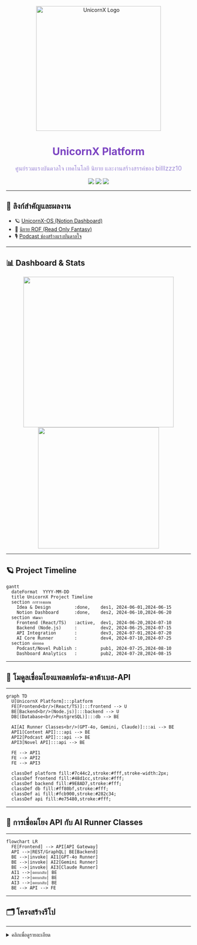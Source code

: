 <div align="center">
  <img src="https://raw.githubusercontent.com/billlzzz10/UnicornX/main/docs/assets/logo/UnicornX-logo-title-dark.png" width="340" alt="UnicornX Logo"/>
  <br>
  <h1 style="color:#7c44c2;">UnicornX Platform</h1>
  <p style="color:#9E8AD7;font-size:1.2em;">
    ศูนย์รวมแรงบันดาลใจ เทคโนโลยี นิยาย และงานสร้างสรรค์ของ billlzzz10
  </p>
  <img src="https://img.shields.io/github/languages/top/billlzzz10/UnicornX?style=for-the-badge&color=7c44c2">
  <img src="https://img.shields.io/github/stars/billlzzz10/UnicornX?style=for-the-badge&color=ff80bf">
  <img src="https://img.shields.io/github/last-commit/billlzzz10/UnicornX?style=for-the-badge&color=48d1cc">
</div>

---

## 🚀 ลิงก์สำคัญและผลงาน

- 🪐 [UnicornX-OS (Notion Dashboard)](https://www.notion.so/UnicornX-OS-2205e81a91ff8015a7a9db9a312771e9)
- 📖 [นิยาย ROF (Read Only Fantasy)](https://www.notion.so/ROF-Story-00c7ea4e34e645cf8f4c9b719c5e9e3e)
- 🎙️ [Podcast ช่องสร้างแรงบันดาลใจ](https://www.notion.so/UnicornX-OS-2205e81a91ff8015a7a9db9a312771e9)

---

## 📊 Dashboard & Stats

<p align="center">
  <img src="https://github-readme-stats.vercel.app/api?username=billlzzz10&show_icons=true&theme=radical&hide=prs&icon_color=ff80bf&title_color=7c44c2&text_color=9E8AD7&bg_color=282c34" width="410">
  <img src="https://github-readme-stats.vercel.app/api/top-langs/?username=billlzzz10&layout=compact&theme=radical&title_color=7c44c2&text_color=9E8AD7&bg_color=282c34" width="330">
</p>

---

## 🪐 Project Timeline

```mermaid
gantt
  dateFormat  YYYY-MM-DD
  title UnicornX Project Timeline
  section การวางแผน
    Idea & Design         :done,    des1, 2024-06-01,2024-06-15
    Notion Dashboard      :done,    des2, 2024-06-10,2024-06-20
  section พัฒนา
    Frontend (React/TS)   :active,  dev1, 2024-06-20,2024-07-10
    Backend (Node.js)     :         dev2, 2024-06-25,2024-07-15
    API Integration       :         dev3, 2024-07-01,2024-07-20
    AI Core Runner        :         dev4, 2024-07-10,2024-07-25
  section ต่อยอด
    Podcast/Novel Publish :         pub1, 2024-07-25,2024-08-10
    Dashboard Analytics   :         pub2, 2024-07-28,2024-08-15
```
---

## 🧩 โมดูลเชื่อมโยงแพลตฟอร์ม-ดาต้าเบส-API
---
```mermaid
graph TD
  U[UnicornX Platform]:::platform
  FE[Frontend<br/>(React/TS)]:::frontend --> U
  BE[Backend<br/>(Node.js)]:::backend --> U
  DB[(Database<br/>PostgreSQL)]:::db --> BE

  AI[AI Runner Classes<br/>(GPT-4o, Gemini, Claude)]:::ai --> BE
  API1[Content API]:::api --> BE
  API2[Podcast API]:::api --> BE
  API3[Novel API]:::api --> BE

  FE --> API1
  FE --> API2
  FE --> API3

  classDef platform fill:#7c44c2,stroke:#fff,stroke-width:2px;
  classDef frontend fill:#48d1cc,stroke:#fff;
  classDef backend fill:#9E8AD7,stroke:#fff;
  classDef db fill:#ff80bf,stroke:#fff;
  classDef ai fill:#fcb900,stroke:#282c34;
  classDef api fill:#e75480,stroke:#fff;
```
---

## 🔗 การเชื่อมโยง API กับ AI Runner Classes
---
```mermaid
flowchart LR
  FE[Frontend] --> API[API Gateway]
  API -->|REST/GraphQL| BE[Backend]
  BE -->|invoke| AI1[GPT-4o Runner]
  BE -->|invoke| AI2[Gemini Runner]
  BE -->|invoke| AI3[Claude Runner]
  AI1 -->|ตอบกลับ| BE
  AI2 -->|ตอบกลับ| BE
  AI3 -->|ตอบกลับ| BE
  BE --> API --> FE
```
---

## 🗂️ โครงสร้างรีโป
---
<details>
<summary>คลิกเพื่อดูรายละเอียด</summary>

```
UnicornX/
├── packages/         # โค้ดหลัก (frontend/backend)
├── docs/             # เอกสาร, โลโก้, อาร์ตเวิร์ก, นิยาย
├── scripts/          # dev tools, automation
├── .github/          # GitHub Actions, templates
├── docker-compose.yml
├── package.json
├── README.md
...
</details>

---

## ⚡ GitHub Actions ตัวอย่าง (CI/CD)
---
```yaml
# .github/workflows/ci.yml
name: UnicornX CI

on:
  push:
    branches: [main]
  pull_request:
    branches: [main]

jobs:
  build-and-test:
    runs-on: ubuntu-latest
    steps:
      - uses: actions/checkout@v4
      - uses: actions/setup-node@v4
        with:
          node-version: "20"
      - run: npm install
      - run: npm run build
      - run: npm test
```

---

## 🌈 Brand Style

| โทนสี      | Hex       | ตัวอย่าง           |
|:-----------|:---------:|:------------------:|
| Violet     | #7c44c2   | ![#7c44c2](https://via.placeholder.com/30/7c44c2/fff?text=+) |
| Blue       | #48d1cc   | ![#48d1cc](https://via.placeholder.com/30/48d1cc/fff?text=+) |
| Pink       | #ff80bf   | ![#ff80bf](https://via.placeholder.com/30/ff80bf/fff?text=+) |
| Gray       | #9E8AD7   | ![#9E8AD7](https://via.placeholder.com/30/9E8AD7/fff?text=+) |

---

<div align="center">
  <b>🌠 UnicornX: สะท้อนจักรวาลแห่งแรงบันดาลใจและเทคโนโลยี 🌠</b><br>
  <a href="https://www.notion.so/UnicornX-OS-2205e81a91ff8015a7a9db9a312771e9"><img src="https://img.shields.io/badge/Notion-UnicornX--OS-7c44c2?logo=notion&logoColor=fff&style=for-the-badge"></a>
</div>
```

---

